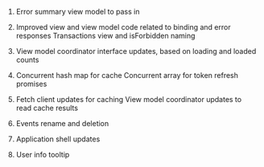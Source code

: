 1. Error summary view model to pass in

2. Improved view and view model code related to binding and error responses
   Transactions view and isForbidden naming

3. View model coordinator interface updates, based on loading and loaded counts

4. Concurrent hash map for cache
   Concurrent array for token refresh promises

5. Fetch client updates for caching
   View model coordinator updates to read cache results

6. Events rename and deletion

7. Application shell updates

8. User info tooltip
